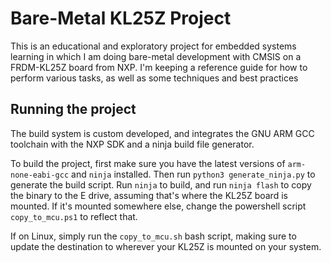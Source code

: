 # Bare-Metal KL25Z Project

This is an educational and exploratory project for embedded systems learning in which I am doing bare-metal development with CMSIS on a FRDM-KL25Z board from NXP. I'm keeping a reference guide for how to perform various tasks, as well as some techniques and best practices

## Running the project

The build system is custom developed, and integrates the GNU ARM GCC toolchain with the NXP SDK and a ninja build file generator.

To build the project, first make sure you have the latest versions of `arm-none-eabi-gcc` and `ninja` installed.
Then run `python3 generate_ninja.py` to generate the build script. Run `ninja` to build, and run `ninja flash` to copy the binary to the E drive, assuming that's where the KL25Z board is mounted. If it's mounted somewhere else, change the powershell script `copy_to_mcu.ps1` to reflect that.

If on Linux, simply run the `copy_to_mcu.sh` bash script, making sure to update the destination to wherever your KL25Z is mounted on your system.